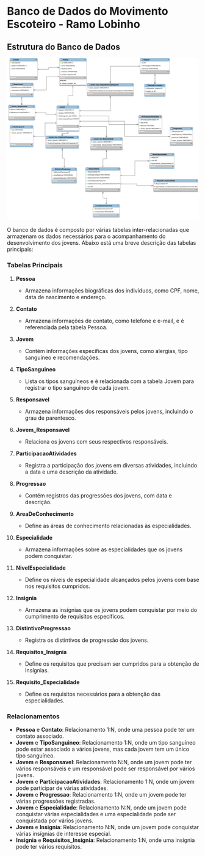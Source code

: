 

# Banco de Dados do Movimento Escoteiro - Ramo Lobinho

## Estrutura do Banco de Dados

![Modelagem do Banco de Dados](modelagem.png)

O banco de dados é composto por várias tabelas inter-relacionadas que armazenam os dados necessários para o acompanhamento do desenvolvimento dos jovens. Abaixo está uma breve descrição das tabelas principais:

### Tabelas Principais

1. **Pessoa**
   - Armazena informações biográficas dos indivíduos, como CPF, nome, data de nascimento e endereço.

2. **Contato**
   - Armazena informações de contato, como telefone e e-mail, e é referenciada pela tabela Pessoa.

3. **Jovem**
   - Contém informações específicas dos jovens, como alergias, tipo sanguíneo e recomendações.

4. **TipoSanguineo**
   - Lista os tipos sanguíneos e é relacionada com a tabela Jovem para registrar o tipo sanguíneo de cada jovem.

5. **Responsavel**
   - Armazena informações dos responsáveis pelos jovens, incluindo o grau de parentesco.

6. **Jovem_Responsavel**
   - Relaciona os jovens com seus respectivos responsáveis.

7. **ParticipacaoAtividades**
   - Registra a participação dos jovens em diversas atividades, incluindo a data e uma descrição da atividade.

8. **Progressao**
   - Contém registros das progressões dos jovens, com data e descrição.

9. **AreaDeConhecimento**
   - Define as áreas de conhecimento relacionadas às especialidades.

10. **Especialidade**
    - Armazena informações sobre as especialidades que os jovens podem conquistar.

11. **NivelEspecialidade**
    - Define os níveis de especialidade alcançados pelos jovens com base nos requisitos cumpridos.

12. **Insignia**
    - Armazena as insígnias que os jovens podem conquistar por meio do cumprimento de requisitos específicos.

13. **DistintivoProgressao**
    - Registra os distintivos de progressão dos jovens.

14. **Requisitos_Insignia**
    - Define os requisitos que precisam ser cumpridos para a obtenção de insígnias.

15. **Requisito_Especialidade**
    - Define os requisitos necessários para a obtenção das especialidades.

### Relacionamentos

- **Pessoa** e **Contato**: Relacionamento 1:N, onde uma pessoa pode ter um contato associado.
- **Jovem** e **TipoSanguineo**: Relacionamento 1:N, onde um tipo sanguíneo pode estar associado a vários jovens, mas cada jovem tem um único tipo sanguíneo.
- **Jovem** e **Responsavel**: Relacionamento N:N, onde um jovem pode ter vários responsáveis e um responsável pode ser responsável por vários jovens.
- **Jovem** e **ParticipacaoAtividades**: Relacionamento 1:N, onde um jovem pode participar de várias atividades.
- **Jovem** e **Progressao**: Relacionamento 1:N, onde um jovem pode ter várias progressões registradas.
- **Jovem** e **Especialidade**: Relacionamento N:N, onde um jovem pode conquistar várias especialidades e uma especialidade pode ser conquistada por vários jovens.
- **Jovem** e **Insignia**: Relacionamento N:N, onde um jovem pode conquistar várias insígnias de interesse especial.
- **Insignia** e **Requisitos_Insignia**: Relacionamento 1:N, onde uma insígnia pode ter vários requisitos.
